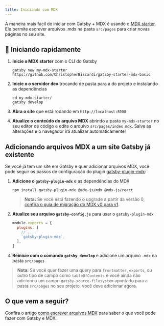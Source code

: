 ```yaml
---
title: Iniciando com MDX
---
```


A maneira mais facil de iniciar com Gatsby + MDX é usando o [MDX
starter](https://github.com/ChristopherBiscardi/gatsby-starter-mdx-basic). Ele permite escrever arquivos .mdx na pasta `src/pages` para criar novas páginas no seu site.

## 🚀 Iniciando rapidamente

1. **Inicie o MDX starter** com o CLI do Gatsby

   ```shell
   gatsby new my-mdx-starter https://github.com/ChristopherBiscardi/gatsby-starter-mdx-basic
   ```

1. **Inicie o o servidor dev** trocando de pasta para a do projeto e instalando as dependências

   ```shell
   cd my-mdx-starter/
   gatsby develop
   ```

1. **Abra o site** que está rodando em `http://localhost:8000`

1. **Atualize o conteúdo do arquivo MDX** abrindo a pasta `my-mdx-starter` 
   no seu editor de código e edite o arquivo `src/pages/index.mdx`.
   Salve as alterações e o navegador irá atualizar automaticamente!

## Adicionando arquivos MDX a um site Gatsby já existente

Se você já tem um site em Gatsby e quer adicionar arquivos MDX, você pode seguir os passos de configuração do plugin [gatsby-plugin-mdx](/packages/gatsby-plugin-mdx/):

1. **Adicione o `gatsby-plugin-mdx`** e as dependências do MDX

   ```shell
   npm install gatsby-plugin-mdx @mdx-js/mdx @mdx-js/react
   ```

   > **Nota:** Se você está fazendo o upgrade a partir da versão 0, [confira o guia de migração do MDX v0 para v1](https://mdxjs.com/migrating/v1).

1. **Atualize seu arquivo `gatsby-config.js`** para usar o `gatsby-plugin-mdx`

   ```javascript:title=gatsby-config.js
   module.exports = {
     plugins: [
       // ....
       `gatsby-plugin-mdx`,
     ],
   }
   ```

1. **Reinicie com o comando `gatsby develop`** e adicione um arquivo `.mdx` na pasta `src/pages`

> **Nota:** Se você quer fazer uma query para `frontmatter`, `exports`, ou outro tipo de campo como
> `tableOfContents` e você ainda não adicionou um campo `gatsby-source-filesystem`
> apontado para a pasta `src/pages` no seu projeto, você deve adicionar agora.

## O que vem a seguir?

Confira o artigo [como escrever arquivos MDX](/docs/mdx/writing-pages) para saber o que você pode fazer com Gatsby e MDX.
